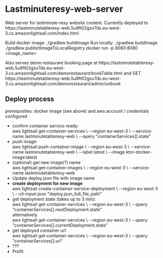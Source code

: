 <h1>Lastminuteresy-web-server</h1>

<p>
Web server for lastminute-resy website content.
Currently deployed to <a>https://lastminutetableresy-web.5u8ft02gsv7ds.eu-west-3.cs.amazonlightsail.com/index.html</a> 

Build docker image: ./gradlew buildImage
Run locally:
./gradlew buildImage
./gradlew publishImageToLocalRegistry
docker run -p 8080:8080 <image_name>
</p>

<p>
Also serves demo restaurant booking page at 
<a>https://lastminutetableresy-web.5u8ft02gsv7ds.eu-west-3.cs.amazonlightsail.com/demorestaurant/bookTable.html</a> and 
GET <a>https://lastminutetableresy-web.5u8ft02gsv7ds.eu-west-3.cs.amazonlightsail.com/demorestaurant/admin/unbook</a>
</p>

<h2>Deploy process</h2>
<p>prerequisties: docker image (see above) and aws account / credentials configured</p>
<ul>
<li>confirm container service ready: <br>
aws lightsail get-container-services  \
    --region eu-west-3                \
    --service-name lastminutetableresy-web \
    --query "containerServices[].state"</li>
<li>push image:<br>
aws lightsail push-container-image    \
    --region eu-west-3                \
    --service-name lastminutetableresy-web \
    --label latest                    \
    --image ktor-docker-image:latest</li>
<li>(optional) get new image(?) name<br>
aws lightsail get-container-images    \
    --region eu-west-3                \
    --service-name lastminutetableresy-web</li>
<li>Update deploy.json file with image name</li>
<li><strong>create deployment for new image</strong><br>
aws lightsail create-container-service-deployment \
    --region eu-west-3                            \
    --cli-input-json "deploy.json_full_file_path"</li>
<li>get deployment state (takes up to 3 min):<br>
aws lightsail get-container-services      \
    --region eu-west-3                    \
    --query "containerServices[].nextDeployment.state"
<br>alternatively<br>
aws lightsail get-container-services      \
    --region eu-west-3                    \
    --query "containerServices[].currentDeployment.state"</li>
<li>get deployed container url<br>
aws lightsail get-container-services        \
    --region eu-west-3                      \
    --query "containerServices[].url"</li>
<li>???</li>
<li>Profit</li>

</ul>